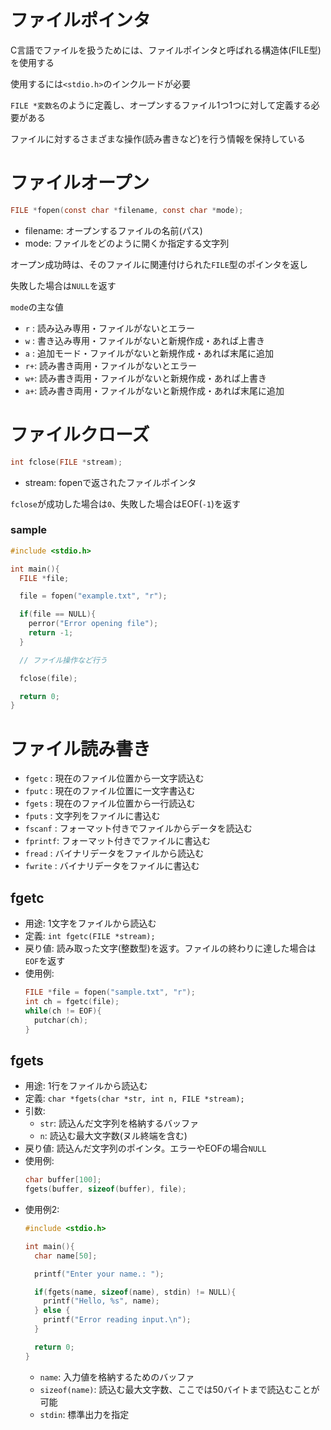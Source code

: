 # ファイルポインタ
C言語でファイルを扱うためには、ファイルポインタと呼ばれる構造体(FILE型)を使用する

使用するには`<stdio.h>`のインクルードが必要

`FILE *変数名`のように定義し、オープンするファイル1つ1つに対して定義する必要がある

ファイルに対するさまざまな操作(読み書きなど)を行う情報を保持している

# ファイルオープン
```c
FILE *fopen(const char *filename, const char *mode);
```
- filename: オープンするファイルの名前(パス)
- mode: ファイルをどのように開くか指定する文字列

オープン成功時は、そのファイルに関連付けられた`FILE`型のポインタを返し

失敗した場合は`NULL`を返す

`mode`の主な値
- `r` : 読み込み専用・ファイルがないとエラー
- `w` : 書き込み専用・ファイルがないと新規作成・あれば上書き
- `a` : 追加モード・ファイルがないと新規作成・あれば末尾に追加
- `r+`: 読み書き両用・ファイルがないとエラー
- `w+`: 読み書き両用・ファイルがないと新規作成・あれば上書き
- `a+`: 読み書き両用・ファイルがないと新規作成・あれば末尾に追加

# ファイルクローズ
```c
int fclose(FILE *stream);
```
- stream: fopenで返されたファイルポインタ

`fclose`が成功した場合は`0`、失敗した場合はEOF(`-1`)を返す

### sample
```c
#include <stdio.h>

int main(){
  FILE *file;

  file = fopen("example.txt", "r");

  if(file == NULL){
    perror("Error opening file");
    return -1;
  }

  // ファイル操作など行う

  fclose(file);

  return 0;
}
```

# ファイル読み書き

- `fgetc`  : 現在のファイル位置から一文字読込む
- `fputc`  : 現在のファイル位置に一文字書込む
- `fgets`  : 現在のファイル位置から一行読込む
- `fputs`  : 文字列をファイルに書込む
- `fscanf` : フォーマット付きでファイルからデータを読込む
- `fprintf`: フォーマット付きでファイルに書込む
- `fread`  : バイナリデータをファイルから読込む
- `fwrite` : バイナリデータをファイルに書込む

## fgetc
- 用途: 1文字をファイルから読込む
- 定義: `int fgetc(FILE *stream);`
- 戻り値: 読み取った文字(整数型)を返す。ファイルの終わりに達した場合は`EOF`を返す
- 使用例:
  ```c
  FILE *file = fopen("sample.txt", "r");
  int ch = fgetc(file);
  while(ch != EOF){
    putchar(ch);
  }
  ```

## fgets
- 用途: 1行をファイルから読込む
- 定義: `char *fgets(char *str, int n, FILE *stream);`
- 引数:
  - `str`: 読込んだ文字列を格納するバッファ
  - `n`: 読込む最大文字数(ヌル終端を含む)
- 戻り値: 読込んだ文字列のポインタ。エラーやEOFの場合`NULL`
- 使用例:
  ```c
  char buffer[100];
  fgets(buffer, sizeof(buffer), file);
  ```
- 使用例2:
  ```c
  #include <stdio.h>

  int main(){
    char name[50];

    printf("Enter your name.: ");

    if(fgets(name, sizeof(name), stdin) != NULL){
      printf("Hello, %s", name);
    } else {
      printf("Error reading input.\n");
    }

    return 0;
  }
  ```
  - `name`: 入力値を格納するためのバッファ
  - `sizeof(name)`: 読込む最大文字数、ここでは50バイトまで読込むことが可能
  - `stdin`: 標準出力を指定

